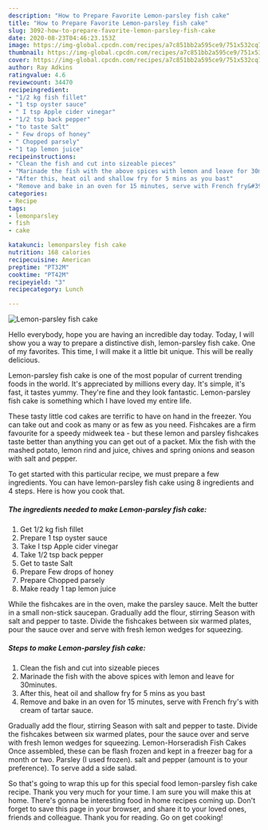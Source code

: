 ```yaml
---
description: "How to Prepare Favorite Lemon-parsley fish cake"
title: "How to Prepare Favorite Lemon-parsley fish cake"
slug: 3092-how-to-prepare-favorite-lemon-parsley-fish-cake
date: 2020-08-23T04:46:23.153Z
image: https://img-global.cpcdn.com/recipes/a7c851bb2a595ce9/751x532cq70/lemon-parsley-fish-cake-recipe-main-photo.jpg
thumbnail: https://img-global.cpcdn.com/recipes/a7c851bb2a595ce9/751x532cq70/lemon-parsley-fish-cake-recipe-main-photo.jpg
cover: https://img-global.cpcdn.com/recipes/a7c851bb2a595ce9/751x532cq70/lemon-parsley-fish-cake-recipe-main-photo.jpg
author: Ray Adkins
ratingvalue: 4.6
reviewcount: 34470
recipeingredient:
- "1/2 kg fish fillet"
- "1 tsp oyster sauce"
- " I tsp Apple cider vinegar"
- "1/2 tsp back pepper"
- "to taste Salt"
- " Few drops of honey"
- " Chopped parsely"
- "1 tap lemon juice"
recipeinstructions:
- "Clean the fish and cut into sizeable pieces"
- "Marinade the fish with the above spices with lemon and leave for 30minutes."
- "After this, heat oil and shallow fry for 5 mins as you bast"
- "Remove and bake in an oven for 15 minutes, serve with French fry&#39;s with cream of tartar sauce."
categories:
- Recipe
tags:
- lemonparsley
- fish
- cake

katakunci: lemonparsley fish cake 
nutrition: 168 calories
recipecuisine: American
preptime: "PT32M"
cooktime: "PT42M"
recipeyield: "3"
recipecategory: Lunch

---
```



![Lemon-parsley fish cake](https://img-global.cpcdn.com/recipes/a7c851bb2a595ce9/751x532cq70/lemon-parsley-fish-cake-recipe-main-photo.jpg)

Hello everybody, hope you are having an incredible day today. Today, I will show you a way to prepare a distinctive dish, lemon-parsley fish cake. One of my favorites. This time, I will make it a little bit unique. This will be really delicious.

Lemon-parsley fish cake is one of the most popular of current trending foods in the world. It's appreciated by millions every day. It's simple, it's fast, it tastes yummy. They're fine and they look fantastic. Lemon-parsley fish cake is something which I have loved my entire life.

These tasty little cod cakes are terrific to have on hand in the freezer. You can take out and cook as many or as few as you need. Fishcakes are a firm favourite for a speedy midweek tea - but these lemon and parsley fishcakes taste better than anything you can get out of a packet. Mix the fish with the mashed potato, lemon rind and juice, chives and spring onions and season with salt and pepper.


To get started with this particular recipe, we must prepare a few ingredients. You can have lemon-parsley fish cake using 8 ingredients and 4 steps. Here is how you cook that.

<!--inarticleads1-->

##### The ingredients needed to make Lemon-parsley fish cake:

1. Get 1/2 kg fish fillet
1. Prepare 1 tsp oyster sauce
1. Take  I tsp Apple cider vinegar
1. Take 1/2 tsp back pepper
1. Get to taste Salt
1. Prepare  Few drops of honey
1. Prepare  Chopped parsely
1. Make ready 1 tap lemon juice


While the fishcakes are in the oven, make the parsley sauce. Melt the butter in a small non-stick saucepan. Gradually add the flour, stirring Season with salt and pepper to taste. Divide the fishcakes between six warmed plates, pour the sauce over and serve with fresh lemon wedges for squeezing. 

<!--inarticleads2-->

##### Steps to make Lemon-parsley fish cake:

1. Clean the fish and cut into sizeable pieces
1. Marinade the fish with the above spices with lemon and leave for 30minutes.
1. After this, heat oil and shallow fry for 5 mins as you bast
1. Remove and bake in an oven for 15 minutes, serve with French fry&#39;s with cream of tartar sauce.


Gradually add the flour, stirring Season with salt and pepper to taste. Divide the fishcakes between six warmed plates, pour the sauce over and serve with fresh lemon wedges for squeezing. Lemon-Horseradish Fish Cakes Once assembled, these can be flash frozen and kept in a freezer bag for a month or two. Parsley (I used frozen). salt and pepper (amount is to your preference). To serve add a side salad. 

So that's going to wrap this up for this special food lemon-parsley fish cake recipe. Thank you very much for your time. I am sure you will make this at home. There's gonna be interesting food in home recipes coming up. Don't forget to save this page in your browser, and share it to your loved ones, friends and colleague. Thank you for reading. Go on get cooking!
